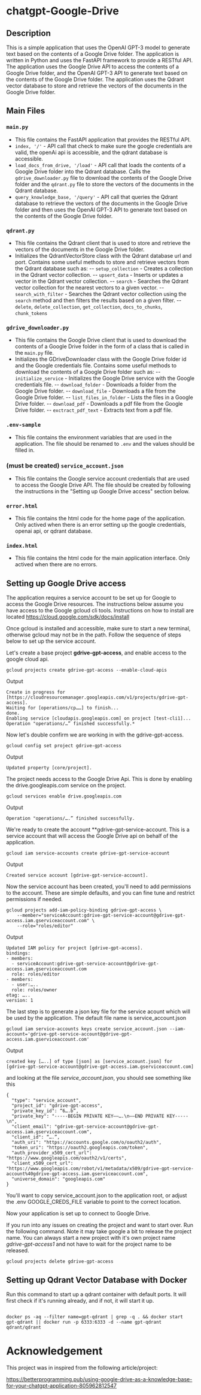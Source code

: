 # chatgpt-Google-Drive

## Description
This is a simple application that uses the OpenAI GPT-3 model to generate text based on the contents of a Google Drive folder. The application is written in Python and uses the FastAPI framework to provide a RESTful API. The application uses the Google Drive API to access the contents of a Google Drive folder, and the OpenAI GPT-3 API to generate text based on the contents of the Google Drive folder. The application uses the Qdrant vector database to store and retrieve the vectors of the documents in the Google Drive folder.

## Main Files
### `main.py` 
- This file contains the FastAPI application that provides the RESTful API.
- `index, '/'` - API call that check to make sure the google credentials are valid, the openAi api is accessible, and the qdrant database is accessible.
- `load_docs_from_drive, '/load'` - API call that loads the contents of a Google Drive folder into the Qdrant database. Calls the `gdrive_downloader.py` file to download the contents of the Google Drive folder and the `qdrant.py` file to store the vectors of the documents in the Qdrant database.
- `query_knowledge_base, '/query'` - API call that queries the Qdrant database to retrieve the vectors of the documents in the Google Drive folder and then uses the OpenAI GPT-3 API to generate text based on the contents of the Google Drive folder.
### `qdrant.py`
- This file contains the Qdrant client that is used to store and retrieve the vectors of the documents in the Google Drive folder.
- Initializes the QdrantVectorStore class with the Qdrant database url and port. Contains some useful methods to store and retrieve vectors from the Qdrant database such as: 
-- `setup_collection` - Creates a collection in the Qdrant vector collection. 
-- `upsert_data` - Inserts or updates a vector in the Qdrant vector collection.
-- `search` - Searches the Qdrant vector collection for the nearest vectors to a given vector.
-- `search_with_filter` - Searches the Qdrant vector collection using the `search` method and then filters the results based on a given filter.
-- `delete`, `delete_collection`, `get_collection`, `docs_to_chunks`, `chunk_tokens`

### `gdrive_downloader.py` 
- This file contains the Google Drive client that is used to download the contents of a Google Drive folder in the form of a class that is called in the `main.py` file.
- Initializes the GDriveDownloader class with the Google Drive folder id and the Google credentials file. Contains some useful methods to download the contents of a Google Drive folder such as:
-- `initialize_service` - Initializes the Google Drive service with the Google credentials file.
-- `download_folder` - Downloads a folder from the Google Drive folder.
-- `download_file` - Downloads a file from the Google Drive folder.
-- `list_files_in_folder` - Lists the files in a Google Drive folder.
-- `download_pdf` - Downloads a pdf file from the Google Drive folder.
-- `exctract_pdf_text` - Extracts text from a pdf file.

### `.env-sample` 
- This file contains the environment variables that are used in the application. The file should be renamed to `.env` and the values should be filled in.

### (must be created) `service_account.json` 
- This file contains the Google service account credentials that are used to access the Google Drive API. The file should be created by following the instructions in the "Setting up Google Drive access" section below. 

### `error.html` 
- This file contains the html code for the home page of the application. Only actived when there is an error setting up the google credentials, openai api, or qdrant database.

### `index.html` 
- This file contains the html code for the main application interface. Only actived when there are no errors. 

## Setting up Google Drive access
The application requires a service account to be set up for Google to access the Google Drive resources. The instructions below assume you have access to the Google gcloud cli tools. Instructions on how to install are located https://cloud.google.com/sdk/docs/install

Once gcloud is installed and accessible, make sure to start a new terminal, otherwise gcloud may not be in the path. Follow the sequence of steps below to set up the service account.



Let's create a base project **gdrive-gpt-access**, and enable access to the google cloud api. 

```console
gcloud projects create gdrive-gpt-access --enable-cloud-apis
```
Output

```console
Create in progress for [https://cloudresourcemanager.googleapis.com/v1/projects/gdrive-gpt-access].
Waiting for [operations/cp……] to finish...
done.                                                                                                            
Enabling service [cloudapis.googleapis.com] on project [test-cli1]...
Operation "operations/…” finished successfully.*
```


Now let's double confirm we are working in with the gdrive-gpt-access.

```console
gcloud config set project gdrive-gpt-access
```
Output
```console
Updated property [core/project].
```

The project needs access to the Google Drive Api. This is done by enabling the drive.googleapis.com service on the project.

```console
gcloud services enable drive.googleapis.com
```
Output

```console
Operation "operations/….” finished successfully.
```

We're ready to create the account **gdrive-gpt-service-account. This is a service account that will access the Google Drive api on behalf of the application.

```console
gcloud iam service-accounts create gdrive-gpt-service-account 
```
Output

```console
Created service account [gdrive-gpt-service-account].
```

Now the service account has been created, you'll need to add permissions to the account. These are simple defaults, and you can fine tune and restrict permissions if needed.

```console
gcloud projects add-iam-policy-binding gdrive-gpt-access \
    --member="serviceAccount:gdrive-gpt-service-account@gdrive-gpt-access.iam.gserviceaccount.com" \
    --role="roles/editor"
``` 

Output

```console
Updated IAM policy for project [gdrive-gpt-access].
bindings:
- members:
  - serviceAccount:gdrive-gpt-service-account@gdrive-gpt-access.iam.gserviceaccount.com
  role: roles/editor
- members:
  - user:…..
  role: roles/owner
etag: …..
version: 1
```

The last step is to generate a json key file for the service acount which will be used by the application. The default file name is service_account.json

```console
gcloud iam service-accounts keys create service_account.json --iam-account='gdrive-gpt-service-account@gdrive-gpt-access.iam.gserviceaccount.com'
```

Output

```console
created key […..] of type [json] as [service_account.json] for [gdrive-gpt-service-account@gdrive-gpt-access.iam.gserviceaccount.com]
```


and looking at the file *service_account.json*,  you should see something like this

```cat service_account.json 
{
  "type": "service_account",
  "project_id": "gdrive-gpt-access",
  "private_key_id": “6….b”,
  "private_key": "-----BEGIN PRIVATE KEY——….\n——END PRIVATE KEY-----\n",
  "client_email": "gdrive-gpt-service-account@gdrive-gpt-access.iam.gserviceaccount.com",
  "client_id": “….”,
  "auth_uri": "https://accounts.google.com/o/oauth2/auth",
  "token_uri": "https://oauth2.googleapis.com/token",
  "auth_provider_x509_cert_url": "https://www.googleapis.com/oauth2/v1/certs",
  "client_x509_cert_url": "https://www.googleapis.com/robot/v1/metadata/x509/gdrive-gpt-service-account%40gdrive-gpt-access.iam.gserviceaccount.com",
  "universe_domain": "googleapis.com"
}
```

You'll want to copy service_account.json to the application root, or adjust the .env GOOGLE_CREDS_FILE variable to point to the correct location.

Now your application is set up to connect to Google Drive.

If you run into any issues on creating the project and want to start over. Run the following command. Note it may take google a bit to release the project name. You can always start a new project with it's own project name *gdrive-gpt-access1* and not have to wait for the project name to be released.

```console
gcloud projects delete gdrive-gpt-access
```

## Setting up Qdrant Vector Database with Docker
Run this command to start up a qdrant container with default ports. It will first check if it's running already, and if not, it will start it up. 

```console

docker ps -aq --filter name=gpt-qdrant | grep -q . && docker start gpt-qdrant || docker run -p 6333:6333 -d --name gpt-qdrant qdrant/qdrant
```
# Acknowledgement

This project was in inspired from the following article/project:

https://betterprogramming.pub/using-google-drive-as-a-knowledge-base-for-your-chatgpt-application-805962812547